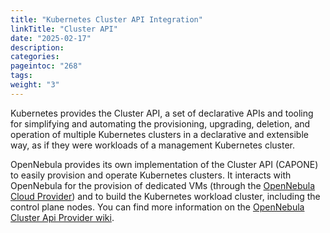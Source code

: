 ```yaml
---
title: "Kubernetes Cluster API Integration"
linkTitle: "Cluster API"
date: "2025-02-17"
description:
categories:
pageintoc: "268"
tags:
weight: "3"
---
```


<a id="k8s-cluster-api"></a>

<!--# Kubernetes Cluster API -->

Kubernetes provides the Cluster API, a set of declarative APIs and tooling for simplifying and automating the provisioning, upgrading, deletion, and operation of multiple Kubernetes clusters in a declarative and extensible way, as if they were workloads of a management Kubernetes cluster.

OpenNebula provides its own implementation of the Cluster API (CAPONE) to easily provision and operate Kubernetes clusters. It interacts with OpenNebula for the provision of dedicated VMs (through the [OpenNebula Cloud Provider](./kubernetes_cloud_provider.md)) and to build the Kubernetes workload cluster, including the control plane nodes. You can find more information on the [OpenNebula Cluster Api Provider wiki](https://github.com/OpenNebula/cluster-api-provider-opennebula/wiki).
